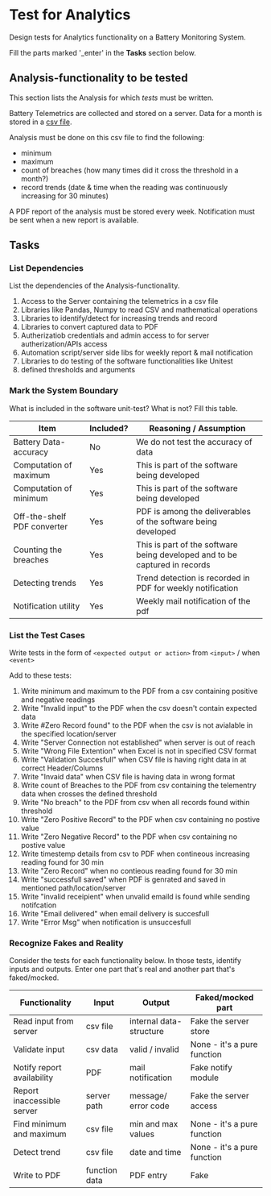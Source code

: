# Test for Analytics

Design tests for Analytics functionality on a Battery Monitoring System.

Fill the parts marked '_enter' in the **Tasks** section below.

## Analysis-functionality to be tested

This section lists the Analysis for which _tests_ must be written.

Battery Telemetrics are collected and stored on a server.
Data for a month is stored in a [csv file](https://en.wikipedia.org/wiki/Comma-separated_values).

Analysis must be done on this csv file to find the following:
- minimum
- maximum
- count of breaches (how many times did it cross the threshold in a month?)
- record trends (date & time when the reading was continuously increasing for 30 minutes)

A PDF report of the analysis must be stored every week.
Notification must be sent when a new report is available.

## Tasks

### List Dependencies

List the dependencies of the Analysis-functionality.

1. Access to the Server containing the telemetrics in a csv file
2. Libraries like Pandas, Numpy to read CSV and mathematical operations 
3. Libraries to identify/detect  for increasing trends and record 
4. Libraries to convert captured data to PDF 
5. Autherizatiob credentials and admin access to for server autherization/APIs access
5. Automation script/server side libs for weekly report & mail notification 
6. Libraries to do testing of the software functionalities like Unitest
7. defined thresholds and arguments 


### Mark the System Boundary

What is included in the software unit-test? What is not? Fill this table.

| Item                      | Included?     | Reasoning / Assumption
|---------------------------|---------------|---
Battery Data-accuracy       | No            | We do not test the accuracy of data
Computation of maximum      | Yes           | This is part of the software being developed
Computation of minimum      | Yes           | This is part of the software being developed
Off-the-shelf PDF converter | Yes 	    | PDF is among the deliverables of the software being developed 
Counting the breaches       | Yes	    | This is part of the software being developed and to be captured in records 
Detecting trends            | Yes	    | Trend detection is recorded in PDF for weekly notification 
Notification utility        | Yes 	    | Weekly mail notification of the pdf 

### List the Test Cases

Write tests in the form of `<expected output or action>` from `<input>` / when `<event>`

Add to these tests:

1. Write minimum and maximum to the PDF from a csv containing positive and negative readings
2. Write "Invalid input" to the PDF when the csv doesn't contain expected data
3. Write #Zero Record found" to the PDF when the csv is not avialable in the specified location/server
4. Write "Server Connection not established" when server is out of reach 
5. Write "Wrong File Extention" when Excel is not in specified CSV format
6. Write "Validation Succesfull" when CSV file is having right data in at correct Header/Columns
7. Write "Invaid data" when CSV file is having data in wrong format
8. Write count of Breaches to the PDF from csv containing the telementry data when crosses the defined threshold
9. Write "No breach" to the PDF from csv when all records found within threshold
10. Write "Zero Positive Record" to the PDF when csv containing no postive value 
11. Write "Zero Negative Record" to the PDF when csv containing no postive value 
12. Write timestemp details from csv to PDF when contineous increasing reading found for 30 min 
13. Write "Zero Record" when no contieous reading found for 30 min 
14. Write "successfull saved" when PDF is genrated and saved in mentioned path/location/server
15. Write "invalid receipient" when unvalid emaild is found while sending notifcation
16. Write "Email delivered" when email delivery is succesfull 
17. Write "Error Msg" when notification is unsuccesfull 


### Recognize Fakes and Reality

Consider the tests for each functionality below.
In those tests, identify inputs and outputs.
Enter one part that's real and another part that's faked/mocked.

| Functionality            | Input        | Output                      | Faked/mocked part
|--------------------------|--------------|-----------------------------|---
Read input from server     | csv file     | internal data-structure     | Fake the server store
Validate input             | csv data     | valid / invalid             | None - it's a pure function
Notify report availability | PDF          | mail notification           | Fake notify module
Report inaccessible server | server path  | message/ error code         | Fake the server access 
Find minimum and maximum   | csv file	  | min and max values          | None - it's a pure function
Detect trend               | csv file     | date and time               | None - it's a pure function
Write to PDF               |function data | PDF entry                   | Fake 
